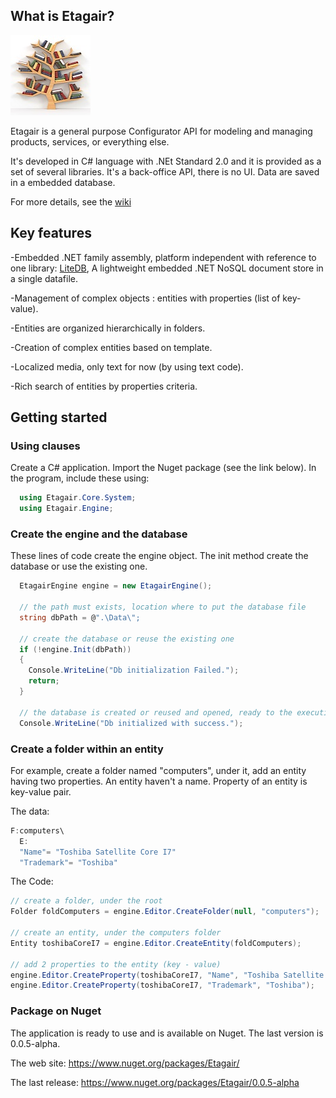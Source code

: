 ## What is Etagair?
![The Etagair Application](_Resx/Logo/Etagair_logo128.jpg)

Etagair is a general purpose Configurator API for modeling and managing products, services, or everything else.

It's developed in C# language with .NEt Standard 2.0 and it is provided as a set of several libraries. 
It's a back-office API, there is no UI.
Data are saved in a embedded database.

For more details, see the [wiki](https://github.com/yvlawy/Etagair-Configurator-API/wiki)

## Key features
-Embedded .NET family assembly, platform independent with reference to one library: [LiteDB](https://www.nuget.org/packages/LiteDB/), 
A lightweight embedded .NET NoSQL document store in a single datafile.

-Management of complex objects : entities with properties (list of key-value).

-Entities are organized hierarchically in folders.

-Creation of complex entities based on template.

-Localized media, only text for now (by using text code). 
 
-Rich search of entities by properties criteria.

## Getting started
### Using clauses
Create a C# application. Import the Nuget package (see the link below).
In the program, include these using:

```csharp
  using Etagair.Core.System;
  using Etagair.Engine;
```
### Create the engine and the database
These lines of code create the engine object. The init method create the database or use the existing one.

```csharp
  EtagairEngine engine = new EtagairEngine();

  // the path must exists, location where to put the database file
  string dbPath = @".\Data\";

  // create the database or reuse the existing one
  if (!engine.Init(dbPath))
  {
    Console.WriteLine("Db initialization Failed.");
    return;
  }

  // the database is created or reused and opened, ready to the execution
  Console.WriteLine("Db initialized with success.");
```

### Create a folder within an entity 
For example, create a folder named "computers", under it, add an entity having two properties.
An entity haven't a name. Property of an entity is key-value pair. 

The data:
```csharp
F:computers\
  E:   
  "Name"= "Toshiba Satellite Core I7"
  "Trademark"= "Toshiba"
```
The Code:
```csharp
// create a folder, under the root
Folder foldComputers = engine.Editor.CreateFolder(null, "computers");

// create an entity, under the computers folder
Entity toshibaCoreI7 = engine.Editor.CreateEntity(foldComputers);

// add 2 properties to the entity (key - value)
engine.Editor.CreateProperty(toshibaCoreI7, "Name", "Toshiba Satellite Core I7");
engine.Editor.CreateProperty(toshibaCoreI7, "Trademark", "Toshiba");
```

### Package on Nuget
The application is ready to use and is available on Nuget.
The last version is 0.0.5-alpha.

The web site: https://www.nuget.org/packages/Etagair/

The last release: https://www.nuget.org/packages/Etagair/0.0.5-alpha


